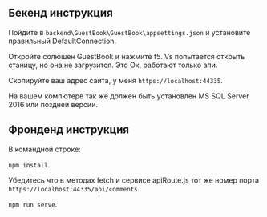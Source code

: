 ## Бекенд инструкция

Пойдите в `backend\GuestBook\GuestBook\appsettings.json` и установите правильный DefaultConnection.

Откройте солюшен GuestBook и нажмите f5. Vs попытается открыть станицу, но она не загрузится. Это Ок, работают только апи.

Скопируйте ваш адрес сайта, у меня `https://localhost:44335`.

На вашем компютере так же должен быть установлен MS SQL Server 2016 или поздней версии.

## Фронденд инструкция

В командной строке:

`npm install`.

Убедитесь что в методах fetch и сервисе apiRoute.js тот же номер порта `https://localhost:44335/api/comments`.

`npm run serve`.


